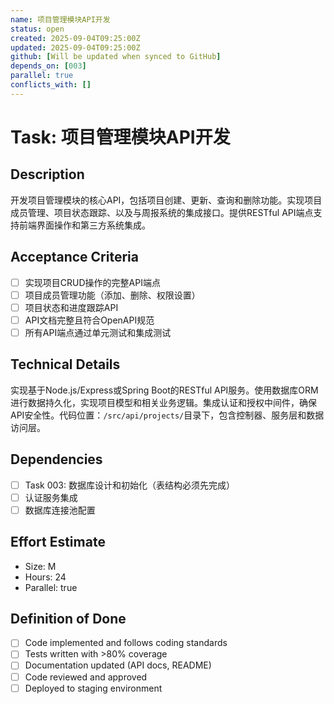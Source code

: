 ```yaml
---
name: 项目管理模块API开发
status: open
created: 2025-09-04T09:25:00Z
updated: 2025-09-04T09:25:00Z
github: [Will be updated when synced to GitHub]
depends_on: [003]
parallel: true
conflicts_with: []
---
```


# Task: 项目管理模块API开发

## Description
开发项目管理模块的核心API，包括项目创建、更新、查询和删除功能。实现项目成员管理、项目状态跟踪、以及与周报系统的集成接口。提供RESTful API端点支持前端界面操作和第三方系统集成。

## Acceptance Criteria
- [ ] 实现项目CRUD操作的完整API端点
- [ ] 项目成员管理功能（添加、删除、权限设置）
- [ ] 项目状态和进度跟踪API
- [ ] API文档完整且符合OpenAPI规范
- [ ] 所有API端点通过单元测试和集成测试

## Technical Details
实现基于Node.js/Express或Spring Boot的RESTful API服务。使用数据库ORM进行数据持久化，实现项目模型和相关业务逻辑。集成认证和授权中间件，确保API安全性。代码位置：`/src/api/projects/`目录下，包含控制器、服务层和数据访问层。

## Dependencies
- [ ] Task 003: 数据库设计和初始化（表结构必须先完成）
- [ ] 认证服务集成
- [ ] 数据库连接池配置

## Effort Estimate  
- Size: M
- Hours: 24
- Parallel: true

## Definition of Done
- [ ] Code implemented and follows coding standards
- [ ] Tests written with >80% coverage
- [ ] Documentation updated (API docs, README)
- [ ] Code reviewed and approved
- [ ] Deployed to staging environment